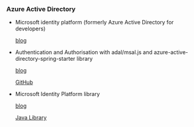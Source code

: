 ### Azure Active Directory 

- Microsoft identity platform (formerly Azure Active Directory for developers)

  [blog](https://docs.microsoft.com/en-gb/azure/active-directory/develop/)
  
- Authentication and Authorisation with adal/msal.js and azure-active-directory-spring-starter library
  
  [blog](https://azure.microsoft.com/es-es/blog/spring-security-azure-ad/)
  
  [GitHub](https://github.com/microsoft/azure-spring-boot/tree/master/azure-spring-boot-samples/azure-active-directory-spring-boot-sample)
  
- Microsoft Identity Platform library

  [blog](https://docs.microsoft.com/en-us/azure/active-directory/develop/reference-v2-libraries)
  
  [Java Library](https://docs.microsoft.com/en-gb/azure/active-directory/develop/quickstart-v2-java-webapp)
